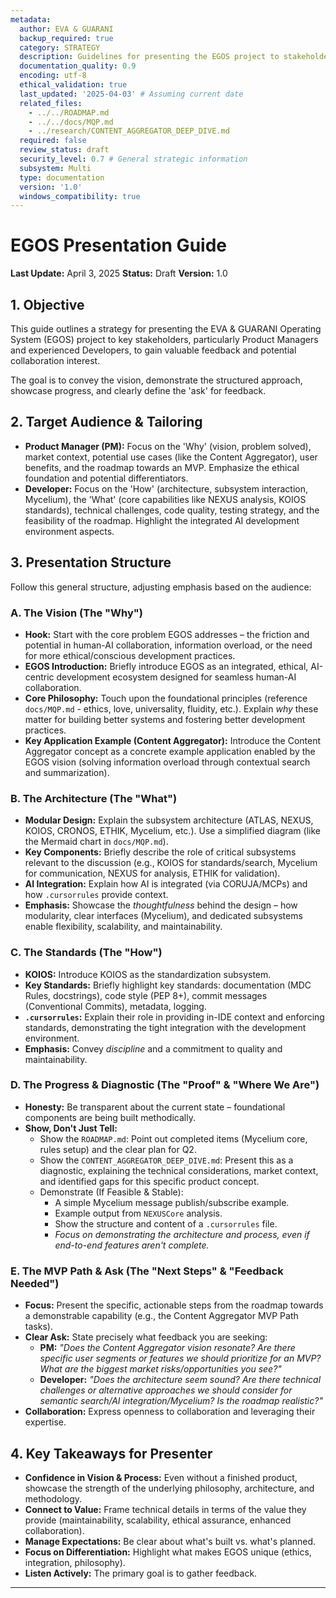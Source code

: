 ```yaml
---
metadata:
  author: EVA & GUARANI
  backup_required: true
  category: STRATEGY
  description: Guidelines for presenting the EGOS project to stakeholders (e.g., PMs, Developers).
  documentation_quality: 0.9
  encoding: utf-8
  ethical_validation: true
  last_updated: '2025-04-03' # Assuming current date
  related_files:
    - ../../ROADMAP.md
    - ../../docs/MQP.md
    - ../research/CONTENT_AGGREGATOR_DEEP_DIVE.md
  required: false
  review_status: draft
  security_level: 0.7 # General strategic information
  subsystem: Multi
  type: documentation
  version: '1.0'
  windows_compatibility: true
---
```


# EGOS Presentation Guide

**Last Update:** April 3, 2025
**Status:** Draft
**Version:** 1.0

## 1. Objective

This guide outlines a strategy for presenting the EVA & GUARANI Operating System (EGOS) project to key stakeholders, particularly Product Managers and experienced Developers, to gain valuable feedback and potential collaboration interest.

The goal is to convey the vision, demonstrate the structured approach, showcase progress, and clearly define the 'ask' for feedback.

## 2. Target Audience & Tailoring

* **Product Manager (PM):** Focus on the 'Why' (vision, problem solved), market context, potential use cases (like the Content Aggregator), user benefits, and the roadmap towards an MVP. Emphasize the ethical foundation and potential differentiators.
* **Developer:** Focus on the 'How' (architecture, subsystem interaction, Mycelium), the 'What' (core capabilities like NEXUS analysis, KOIOS standards), technical challenges, code quality, testing strategy, and the feasibility of the roadmap. Highlight the integrated AI development environment aspects.

## 3. Presentation Structure

Follow this general structure, adjusting emphasis based on the audience:

### A. The Vision (The "Why")

* **Hook:** Start with the core problem EGOS addresses – the friction and potential in human-AI collaboration, information overload, or the need for more ethical/conscious development practices.
* **EGOS Introduction:** Briefly introduce EGOS as an integrated, ethical, AI-centric development ecosystem designed for seamless human-AI collaboration.
* **Core Philosophy:** Touch upon the foundational principles (reference `docs/MQP.md` - ethics, love, universality, fluidity, etc.). Explain *why* these matter for building better systems and fostering better development practices.
* **Key Application Example (Content Aggregator):** Introduce the Content Aggregator concept as a concrete example application enabled by the EGOS vision (solving information overload through contextual search and summarization).

### B. The Architecture (The "What")

* **Modular Design:** Explain the subsystem architecture (ATLAS, NEXUS, KOIOS, CRONOS, ETHIK, Mycelium, etc.). Use a simplified diagram (like the Mermaid chart in `docs/MQP.md`).
* **Key Components:** Briefly describe the role of critical subsystems relevant to the discussion (e.g., KOIOS for standards/search, Mycelium for communication, NEXUS for analysis, ETHIK for validation).
* **AI Integration:** Explain how AI is integrated (via CORUJA/MCPs) and how `.cursorrules` provide context.
* **Emphasis:** Showcase the *thoughtfulness* behind the design – how modularity, clear interfaces (Mycelium), and dedicated subsystems enable flexibility, scalability, and maintainability.

### C. The Standards (The "How")

* **KOIOS:** Introduce KOIOS as the standardization subsystem.
* **Key Standards:** Briefly highlight key standards: documentation (MDC Rules, docstrings), code style (PEP 8+), commit messages (Conventional Commits), metadata, logging.
* **`.cursorrules`:** Explain their role in providing in-IDE context and enforcing standards, demonstrating the tight integration with the development environment.
* **Emphasis:** Convey *discipline* and a commitment to quality and maintainability.

### D. The Progress & Diagnostic (The "Proof" & "Where We Are")

* **Honesty:** Be transparent about the current state – foundational components are being built methodically.
* **Show, Don't Just Tell:**
  * Show the `ROADMAP.md`: Point out completed items (Mycelium core, rules setup) and the clear plan for Q2.
  * Show the `CONTENT_AGGREGATOR_DEEP_DIVE.md`: Present this as a diagnostic, explaining the technical considerations, market context, and identified gaps for this specific product concept.
  * Demonstrate (If Feasible & Stable):
    * A simple Mycelium message publish/subscribe example.
    * Example output from `NEXUSCore` analysis.
    * Show the structure and content of a `.cursorrules` file.
    * *Focus on demonstrating the architecture and process, even if end-to-end features aren't complete.*

### E. The MVP Path & Ask (The "Next Steps" & "Feedback Needed")

* **Focus:** Present the specific, actionable steps from the roadmap towards a demonstrable capability (e.g., the Content Aggregator MVP Path tasks).
* **Clear Ask:** State precisely what feedback you are seeking:
  * **PM:** *"Does the Content Aggregator vision resonate? Are there specific user segments or features we should prioritize for an MVP? What are the biggest market risks/opportunities you see?"*
  * **Developer:** *"Does the architecture seem sound? Are there technical challenges or alternative approaches we should consider for semantic search/AI integration/Mycelium? Is the roadmap realistic?"*
* **Collaboration:** Express openness to collaboration and leveraging their expertise.

## 4. Key Takeaways for Presenter

* **Confidence in Vision & Process:** Even without a finished product, showcase the strength of the underlying philosophy, architecture, and methodology.
* **Connect to Value:** Frame technical details in terms of the value they provide (maintainability, scalability, ethical assurance, enhanced collaboration).
* **Manage Expectations:** Be clear about what's built vs. what's planned.
* **Focus on Differentiation:** Highlight what makes EGOS unique (ethics, integration, philosophy).
* **Listen Actively:** The primary goal is to gather feedback.

---
